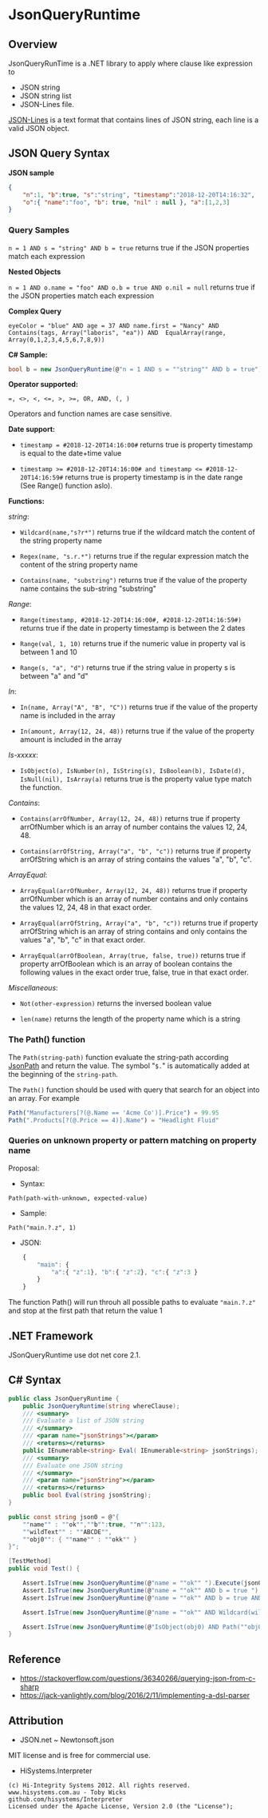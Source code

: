 # JsonQueryRuntime

## Overview

JsonQueryRunTime is a .NET library to apply where clause like expression to 
- JSON string
- JSON string list 
- JSON-Lines file.

[JSON-Lines](http://jsonlines.org/) is a text format that contains lines of JSON string, each line is a valid JSON object. 

## JSON Query Syntax

**JSON sample**
```json
{ 
	"n":1, "b":true, "s":"string", "timestamp":"2018-12-20T14:16:32", 
	"o":{ "name":"foo", "b": true, "nil" : null }, "a":[1,2,3] 
}
```
### Query Samples

`n = 1 AND s = "string" AND b = true`
returns true if the JSON properties match each expression 

**Nested Objects**

`n = 1 AND o.name = "foo" AND o.b = true AND o.nil = null`
returns true if the JSON properties match each expression 

**Complex Query**

`eyeColor = "blue" AND
age = 37 AND
name.first = "Nancy" AND 
Contains(tags, Array("laboris", "ea")) AND 
EqualArray(range, Array(0,1,2,3,4,5,6,7,8,9))`


**C# Sample:**
```csharp
bool b = new JsonQueryRuntime(@"n = 1 AND s = ""string"" AND b = true").Execute(json0));
```

**Operator supported:** 

```
=, <>, <, <=, >, >=, OR, AND, (, ) 
```

Operators and function names are case sensitive.

**Date support:**

- `timestamp = #2018-12-20T14:16:00#` returns true is property timestamp is equal to the date+time value

- `timestamp >= #2018-12-20T14:16:00# and timestamp <= #2018-12-20T14:16:59#` returns true is property timestamp is in the date range (See Range() function aslo).

**Functions:**

*string*:

- `Wildcard(name,"s?r*")` returns true if the wildcard match the content of the string property name

- `Regex(name, "s.r.*")` returns true if the regular expression match the content of the string property name

- `Contains(name, "substring")` returns true if the value of the property name contains the sub-string "substring"

*Range*:

- `Range(timestamp, #2018-12-20T14:16:00#, #2018-12-20T14:16:59#)` returns true if the date in property timestamp is between the 2 dates

- `Range(val, 1, 10)` returns true if the numeric value in property val is between 1 and 10

- `Range(s, "a", "d")` returns true if the string value in property s is between "a" and "d"

*In*:

- `In(name, Array("A", "B", "C"))` returns true if the value of the property name is included in the array

- `In(amount, Array(12, 24, 48))` returns true if the value of the property amount is included in the array

*Is-xxxxx*:

- `IsObject(o), IsNumber(n), IsString(s), IsBoolean(b), IsDate(d), IsNull(nil), IsArray(a)` returns true is the property value type match the function. 

*Contains*:


- `Contains(arrOfNumber, Array(12, 24, 48))` returns true if property arrOfNumber which is an array of number contains the values 12, 24, 48.

- `Contains(arrOfString, Array("a", "b", "c"))` returns true if property arrOfString which is an array of string contains the values "a", "b", "c".

*ArrayEqual*:

- `ArrayEqual(arrOfNumber, Array(12, 24, 48))` returns true if property arrOfNumber which is an array of number contains and only contains the values 12, 24, 48 in that exact order.

- `ArrayEqual(arrOfString, Array("a", "b", "c"))` returns true if property arrOfString which is an array of string contains and only contains the values "a", "b", "c" in that exact order.

- `ArrayEqual(arrOfBoolean, Array(true, false, true))` returns true if property arrOfBoolean which is an array of boolean contains the following values in the exact order true, false, true in that exact order.

*Miscellaneous*:

- `Not(other-expression)` returns the inversed boolean value

- `len(name)` returns the length of the property name which is a string

### The Path() function

The `Path(string-path)` function evaluate the string-path according 
[JsonPath](https://goessner.net/articles/JsonPath/) 
and return the value. The symbol "`$.`" is automatically added at the beginning of the `string-path`.

The `Path()` function should be used with query that search for an object into an array.
For example

```js
Path("Manufacturers[?(@.Name == 'Acme Co')].Price") = 99.95
Path(".Products[?(@.Price == 4)].Name") = "Headlight Fluid"
```

### Queries on unknown property or pattern matching on property name

Proposal:

- Syntax: 
```
Path(path-with-unknown, expected-value)
```
- Sample: 
```
Path("main.?.z", 1)
```
- JSON:
```js
	{ 
		"main": { 
			"a":{ "z":1}, "b":{ "z":2}, "c":{ "z":3 } 
		} 
	}
```
The function Path() will run throuh all possible paths to evaluate `"main.?.z"` and stop 
at the first path that return the value 1

## .NET Framework

JSonQueryRuntime use dot net core 2.1.

## C# Syntax

```cs
public class JsonQueryRuntime {
	public JsonQueryRuntime(string whereClause);
	/// <summary>
	/// Evaluate a list of JSON string
	/// </summary>
	/// <param name="jsonStrings"></param>
	/// <returns></returns>
	public IEnumerable<string> Eval( IEnumerable<string> jsonStrings);
	/// <summary>
	/// Evaluate one JSON string
	/// </summary>
	/// <param name="jsonString"></param>
	/// <returns></returns>	
	public bool Eval(string jsonString);
}
```
```cs
public const string json0 = @"{ 
	""name"" : ""ok"",""b"":true, ""n"":123, 
	""wildText"" : ""ABCDE"",
	""obj0"": { ""name"" : ""okk"" } 
}";

[TestMethod]
public void Test() {

	Assert.IsTrue(new JsonQueryRuntime(@"name = ""ok"" ").Execute(json0));
	Assert.IsTrue(new JsonQueryRuntime(@"name = ""ok"" AND b = true ").Execute(json0));
	Assert.IsTrue(new JsonQueryRuntime(@"name = ""ok"" AND b = true AND n = 123").Execute(json0));

	Assert.IsTrue(new JsonQueryRuntime(@"name = ""ok"" AND Wildcard(wildText, ""ABCDE"") ").Execute(json0));

	Assert.IsTrue(new JsonQueryRuntime(@"IsObject(obj0) AND Path(""obj0.name"")  = ""okk"" ").Execute(json0));
}
```

## Reference

* https://stackoverflow.com/questions/36340266/querying-json-from-c-sharp
* https://jack-vanlightly.com/blog/2016/2/11/implementing-a-dsl-parser


## Attribution

* JSON.net ~ Newtonsoft.json

MIT license and is free for commercial use.

* HiSystems.Interpreter 

```
(c) Hi-Integrity Systems 2012. All rights reserved.
www.hisystems.com.au - Toby Wicks
github.com/hisystems/Interpreter
Licensed under the Apache License, Version 2.0 (the "License");
```
